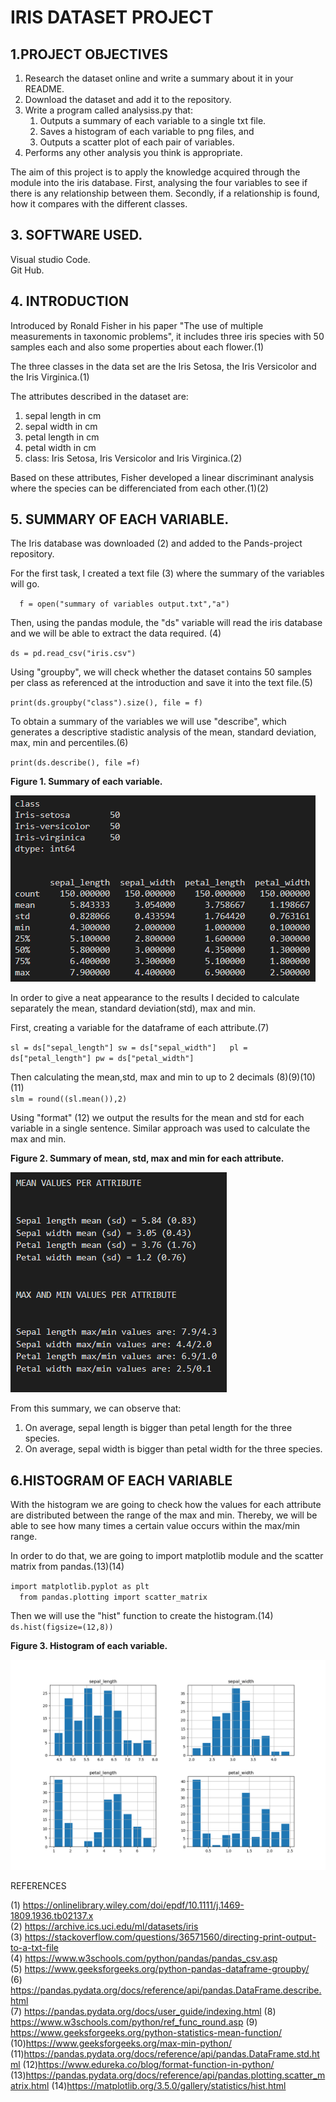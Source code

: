 # IRIS DATASET PROJECT

## 1.PROJECT OBJECTIVES

1. Research the dataset online and write a summary about it in your README.
2. Download the dataset and add it to the repository.
3. Write a program called analysiss.py that:
    1. Outputs a summary of each variable to a single txt file.
    2. Saves a histogram of each variable to png files, and
    3. Outputs a scatter plot of each pair of variables.
4. Performs any other analysis you think is appropriate.

The aim of this project is to apply the knowledge acquired through the module into the iris database. 
First, analysing the four variables to see if there is any relationship between them.
Secondly, if a relationship is found, how it compares with the different classes. 

## 3. SOFTWARE USED.

Visual studio Code.  
Git Hub.

## 4. INTRODUCTION

Introduced by Ronald Fisher in his paper "The use of multiple measurements in taxonomic problems", it includes three iris species with 50 samples each and also some properties about each flower.(1)

The three classes in the data set are the Iris Setosa, the Iris Versicolor and the Iris Virginica.(1)

The attributes described in the dataset are: 
  1. sepal length in cm
  2. sepal width in cm
  3. petal length in cm
  4. petal width in cm
  5. class: Iris Setosa, Iris Versicolor and Iris Virginica.(2)

Based on these attributes, Fisher developed a linear discriminant analysis where the species can be differenciated from each other.(1)(2)

## 5. SUMMARY OF EACH VARIABLE.

The Iris database was downloaded (2) and added to the Pands-project repository.

For the first task, I created a text file (3) where the summary of the variables will go.  

``  
f = open("summary of variables output.txt","a")
``

Then, using the pandas module, the "ds" variable will read the iris database and we will be able to extract the data required. (4)

``
ds = pd.read_csv("iris.csv")
``

Using "groupby", we will check whether the dataset contains 50 samples per class as referenced at the introduction and save it into the text file.(5)

``
print(ds.groupby("class").size(), file = f)
``

To obtain a summary of the variables we will use "describe", which generates a descriptive stadistic analysis of the mean, standard deviation, max, min and percentiles.(6)

``
print(ds.describe(), file =f)
``

**Figure 1. Summary of each variable.**

![alt text](https://github.com/RobVergano/pands-project-/blob/main/Screenshots%20from%20analysis.py/Summary%20of%20each%20variable.png)

In order to give a neat appearance to the results I decided to calculate separately the mean, standard deviation(std), max and min. 

First, creating a variable for the dataframe of each attribute.(7)

``
sl = ds["sepal_length"]
sw = ds["sepal_width"]  
pl = ds["petal_length"]
pw = ds["petal_width"]
``  

Then calculating the mean,std, max and min to up to 2 decimals (8)(9)(10)(11)  
``
slm = round((sl.mean()),2)
``
  
Using "format" (12) we output the results for the mean and std for each variable in a single sentence. Similar approach was used to calculate the max and min.  
  
**Figure 2. Summary of mean, std, max and min for each attribute.**    

![alt text](https://github.com/RobVergano/pands-project-/blob/main/Screenshots%20from%20analysis.py/meanstdmaxmin.png)

From this summary, we can observe that:  
1. On average, sepal length is bigger than petal length for the three species.
2. On average, sepal width is bigger than petal width for the three species.  

## 6.HISTOGRAM OF EACH VARIABLE  

With the histogram we are going to check how the values for each attribute are distributed between the range of the max and min. Thereby, we will be able to see how many times a certain value occurs within the max/min range.

In order to do that, we are going to import matplotlib module and the scatter matrix from pandas.(13)(14)

``
import matplotlib.pyplot as plt 
``  
``  
from pandas.plotting import scatter_matrix 
``  

Then we will use the "hist" function to create the histogram.(14)  
``
ds.hist(figsize=(12,8))
``

**Figure 3. Histogram of each variable.**

![alt text](https://github.com/RobVergano/pands-project-/blob/main/Histogram/Histogram.png)













REFERENCES

(1) https://onlinelibrary.wiley.com/doi/epdf/10.1111/j.1469-1809.1936.tb02137.x  
(2) https://archive.ics.uci.edu/ml/datasets/iris  
(3) https://stackoverflow.com/questions/36571560/directing-print-output-to-a-txt-file  
(4) https://www.w3schools.com/python/pandas/pandas_csv.asp  
(5) https://www.geeksforgeeks.org/python-pandas-dataframe-groupby/  
(6) https://pandas.pydata.org/docs/reference/api/pandas.DataFrame.describe.html  
(7) https://pandas.pydata.org/docs/user_guide/indexing.html
(8) https://www.w3schools.com/python/ref_func_round.asp
(9) https://www.geeksforgeeks.org/python-statistics-mean-function/
(10)https://www.geeksforgeeks.org/max-min-python/
(11)https://pandas.pydata.org/docs/reference/api/pandas.DataFrame.std.html
(12)https://www.edureka.co/blog/format-function-in-python/
(13)https://pandas.pydata.org/docs/reference/api/pandas.plotting.scatter_matrix.html
(14)https://matplotlib.org/3.5.0/gallery/statistics/hist.html